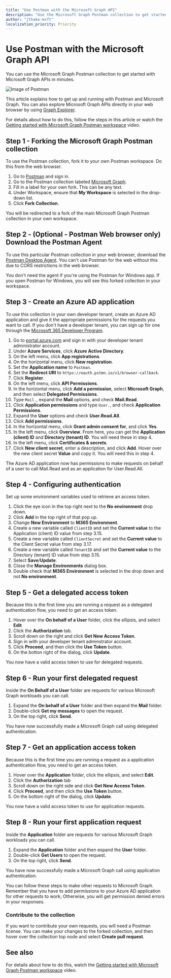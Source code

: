 ```yaml
---
title: "Use Postman with the Microsoft Graph API"
description: "Use the Microsoft Graph Postman collection to get started with Microsoft Graph APIs in minutes."
author: "jthake-msft"
localization_priority: Priority
---
```


# Use Postman with the Microsoft Graph API
You can use the Microsoft Graph Postman collection to get started with Microsoft Graph APIs in minutes.

![Image of Postman](https://github.com/microsoftgraph/microsoftgraph-postman-collections/blob/master/images/postman.png?raw=true)

This article explains how to get up and running with Postman and Microsoft Graph. You can also explore Microsoft Graph APIs directly in your web browser by using [Graph Explorer](https://developer.microsoft.com/graph/graph-explorer).

For details about how to do this, follow the steps in this article or watch the [Getting started with Microsoft Graph Postman workspace](https://youtu.be/3RTHY3jScmA) video.


## Step 1 - Forking the Microsoft Graph Postman collection
To use the Postman collection, fork it to your own Postman workspace. Do this from the web browser.

1. Go to [Postman](https://www.postman.com/) and sign in.
2. Go to the Postman collection labeled [Microsoft Graph](https://www.postman.com/microsoftgraph/workspace/microsoft-graph/collection/455214-085f7047-1bec-4570-9ed0-3a7253be148c/fork).
3. Fill in a label for your own fork. This can be any text.
4. Under Workspace, ensure that **My Workspace** is selected in the drop-down list. 
5. Click **Fork Collection**.

You will be redirected to a fork of the main Microsoft Graph Postman collection in your own workspace.

## Step 2 - (Optional - Postman Web browser only) Download the Postman Agent
To use this particular Postman collection in your web browser, download the [Postman Desktop Agent](https://www.postman.com/downloads). You can't use Postman for the web without this due to CORS restrictions in the web browser. 

You don't need the agent if you're using the Postman for Windows app. If you open Postman for Windows, you will see this forked collection in your workspace.

## Step 3 - Create an Azure AD application
To use this collection in your own developer tenant, create an Azure AD application and give it the appropriate permissions for the requests you want to call. If you don't have a developer tenant, you can sign up for one through the [Microsoft 365 Developer Program](https://developer.microsoft.com/en-us/microsoft-365/dev-program).

1. Go to [portal.azure.com](https://portal.azure.com/) and sign in with your developer tenant administrator account.
2. Under **Azure Services**, click **Azure Active Directory**.
3. On the left menu, click **App registrations**.
4. On the horizontal menu, click **New registration**.
5. Set the **Application name** to `Postman`.
6. Set the **Redirect URI** to `https://oauth.pstmn.io/v1/browser-callback`.
7. Click **Register**.
8. On the left menu, click **API Permissions**.
9. In the horizontal menu, click **Add a permission**, select **Microsoft Graph**, and then select **Delegated Permissions**.
10. Type `Mail.`, expand the **Mail** options, and check **Mail.Read**.
11. Click **Application permissions** and type `User.`, and check **Application Permissions**.
12. Expand the **User** options and check **User.Read.All**.
13. Click **Add permissions**.
14. In the horizontal menu, click **Grant admin consent for**, and click **Yes**.
15. In the left menu, click **Overview**. From here, you can get the **Application (client) ID** and **Directory (tenant) ID**. You will need these in step 4.
16. In the left menu, click **Certificates & secrets**. 
17. Click **New client secret**, enter a description, and click **Add**. Hover over the new client secret **Value** and copy it. You will need this in step 4.

The Azure AD application now has permissions to make requests on behalf of a user to call Mail.Read and as an application for User.Read.All.

## Step 4 - Configuring authentication
Set up some environment variables used to retrieve an access token.

1. Click the eye icon in the top right next to the **No environment** drop down.
2. Click **Add** in the top right of that pop up.
3. Change **New Environment** to **M365 Environment**.
4. Create a new variable called `ClientID` and set the **Current value** to the Application (client) ID value from step 3.15.
5. Create a new variable called `ClientSecret` and  set the **Current value** to the Client Secret value from step 3.17.
6. Create a new variable called `TenantID` and set the **Current value** to the Directory (tenant) ID value from step 3.15.
7. Select **Save**/**Update**. 
8. Close the **Manage Environments** dialog box. 
9. Double check that **M365 Environment** is selected in the drop down and not **No environment**.

## Step 5 - Get a delegated access token
Because this is the first time you are running a request as a delegated authentication flow, you need to get an access token.

1. Hover over the **On behalf of a User** folder, click the ellipsis, and select **Edit**
2. Click the **Authorization** tab.
3. Scroll down on the right and click **Get New Access Token**.
4. Sign in with your developer tenant adminstrator account.
5. Click **Proceed**, and then click the **Use Token** button.
6. On the botton right of the dialog, click **Update**.

You now have a valid access token to use for delegated requests.

## Step 6 - Run your first delegated request
Inside the **On Behalf of a User** folder are requests for various Microsoft Graph workloads you can call.

1. Expand the **On behalf of a User** folder and then expand the **Mail** folder.
2. Double-click **Get my messages** to open the request.
3. On the top right, click **Send**.

You have now successfully made a Microsoft Graph call using delegated authentication.

## Step 7 - Get an application access token
Because this is the first time you are running a request as a application authentication flow, you need to get an access token.

1. Hover over the **Application** folder, click the ellipsis, and select **Edit**.
2. Click the **Authorization** tab
3. Scroll down on the right side and click **Get New Access Token**.
5. Click **Proceed**, and then click the **Use Token** button.
6. On the bottom right of the dialog, click **Update**.

You now have a valid access token to use for application requests.

## Step 8 - Run your first application request
Inside the **Application** folder are requests for various Microsoft Graph workloads you can call.

1. Expand the **Application** folder and then expand the **User** folder.
2. Double-click **Get Users** to open the request.
3. On the top right, click **Send**.

You have now successfully made a Microsoft Graph call using application authentication.

You can follow these steps to make other requests to Microsoft Graph. Remember that you have to add permissions to your Azure AD application for other requests to work; Otherwise, you will get permission denied errors in your responses.

### Contribute to the collection
If you want to contribute your own requests, you will need a Postman license. You can make your changes to the forked collection, and then hover over the collection top node and select **Create pull request**.

## See also

For details about how to do this, watch the [Getting started with Microsoft Graph Postman workspace](https://youtu.be/3RTHY3jScmA) video.


